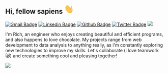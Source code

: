 ## Hi, fellow sapiens <img src="https://raw.githubusercontent.com/Fantasy-programming/Fantasy-programming/master/wave.gif" width="30px" height="30px" />


[![Gmail Badge](https://img.shields.io/badge/-freedominwork@fullmetal.anonaddy.com-c14438?style=flat&logo=Gmail&logoColor=white&link=mailto:freedominwork@fullmetal.anonaddy.com)](mailto:freedominwork@fullmetal.anonaddy.com) 
[![Linkedin Badge](https://img.shields.io/badge/-Ridy_Rich-0072b1?style=flat&logo=Linkedin&logoColor=white&link=https://www.linkedin.com/in/ridyngobo/)](https://www.linkedin.com/in/ridyngobo/) [![Github Badge](https://img.shields.io/badge/-FantasyProgramming-grey?style=flat&logo=github&logoColor=white&link=https://github.com/Fantasy-programming/)](https://www.github.com/Fantasy-programming/) [![Twitter Badge](https://img.shields.io/badge/-@Ridyrich-00acee?style=flat&logo=twitter&logoColor=white&link=https://twitter.com/ridyrich)](https://twitter.com/ridyrich) ![](https://komarev.com/ghpvc/?username=Fantasy-programming) <p align='left'>I'm Rich, an engineer who enjoys creating beautiful and efficient programs, and also happens to love chocolate. My projects range from web development to data analysis to anything really, as i'm constantly exploring new technologies to improve my skills. Let's collaborate (i love teamwork 😻)  and create something cool and pleasing together!</p>




![](https://github-readme-stats.vercel.app/api/wakatime?username=Fantasy&api_domain=wakapi.dev&bg_color=1A202C&title_color=2F855A&icon_color=2F855A&text_color=ffffff&custom_title=%20Yearly%20Stats&layout=compact)


<!---
gamernewone/gamernewone is a ✨ special ✨ repository because its `README.md` (this file) appears on your GitHub profile.
You can click the Preview link to take a look at your changes.
--->
